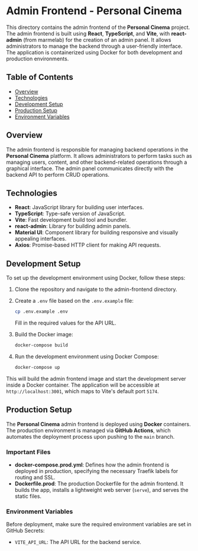 # Admin Frontend - Personal Cinema

This directory contains the admin frontend of the **Personal Cinema** project. The admin frontend is built using **React**, **TypeScript**, and **Vite**, with **react-admin** (from marmelab) for the creation of an admin panel. It allows administrators to manage the backend through a user-friendly interface. The application is containerized using Docker for both development and production environments.

## Table of Contents
- [Overview](#overview)
- [Technologies](#technologies)
- [Development Setup](#development-setup)
- [Production Setup](#production-setup)
- [Environment Variables](#environment-variables)

## Overview

The admin frontend is responsible for managing backend operations in the **Personal Cinema** platform. It allows administrators to perform tasks such as managing users, content, and other backend-related operations through a graphical interface. The admin panel communicates directly with the backend API to perform CRUD operations.

## Technologies

- **React**: JavaScript library for building user interfaces.
- **TypeScript**: Type-safe version of JavaScript.
- **Vite**: Fast development build tool and bundler.
- **react-admin**: Library for building admin panels.
- **Material UI**: Component library for building responsive and visually appealing interfaces.
- **Axios**: Promise-based HTTP client for making API requests.

## Development Setup

To set up the development environment using Docker, follow these steps:

1. Clone the repository and navigate to the admin-frontend directory.
2. Create a `.env` file based on the `.env.example` file:
    ```bash
    cp .env.example .env
    ```
   Fill in the required values for the API URL.

3. Build the Docker image:
    ```bash
    docker-compose build
    ```

4. Run the development environment using Docker Compose:
    ```bash
    docker-compose up
    ```

This will build the admin frontend image and start the development server inside a Docker container. The application will be accessible at `http://localhost:3001`, which maps to Vite's default port `5174`.

## Production Setup

The **Personal Cinema** admin frontend is deployed using **Docker** containers. The production environment is managed via **GitHub Actions**, which automates the deployment process upon pushing to the `main` branch.

### Important Files

- **docker-compose.prod.yml**: Defines how the admin frontend is deployed in production, specifying the necessary Traefik labels for routing and SSL.
- **Dockerfile.prod**: The production Dockerfile for the admin frontend. It builds the app, installs a lightweight web server (`serve`), and serves the static files.

### Environment Variables

Before deployment, make sure the required environment variables are set in GitHub Secrets:
- `VITE_API_URL`: The API URL for the backend service.
